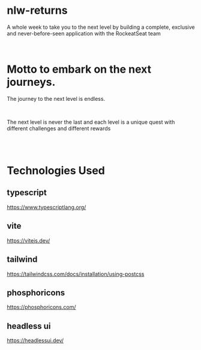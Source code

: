 # nlw-returns
A whole week to take you to the next level by building a complete, exclusive and never-before-seen application with the RockeatSeat team

<br/>

# Motto to embark on the next journeys.
The journey to the next level is endless.

<br/>

The next level is never the last and each level is a unique quest with different challenges and different rewards

<br/><br/>

# Technologies Used

## typescript 
https://www.typescriptlang.org/

## vite
https://vitejs.dev/

## tailwind
https://tailwindcss.com/docs/installation/using-postcss

## phosphoricons
https://phosphoricons.com/

## headless ui
https://headlessui.dev/